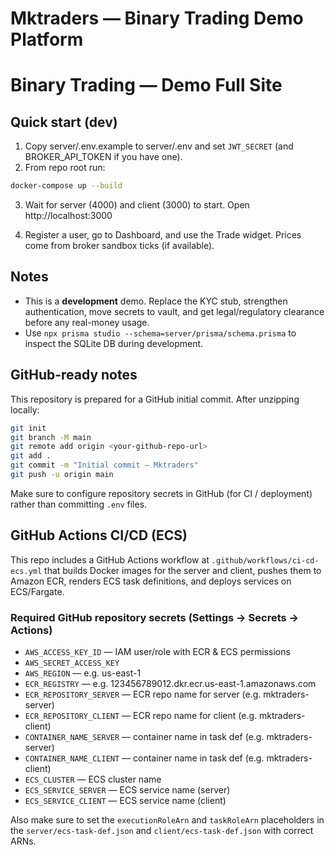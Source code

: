 # Mktraders — Binary Trading Demo Platform

# Binary Trading — Demo Full Site

## Quick start (dev)

1. Copy server/.env.example to server/.env and set `JWT_SECRET` (and BROKER_API_TOKEN if you have one).
2. From repo root run:

```bash
docker-compose up --build
```

3. Wait for server (4000) and client (3000) to start. Open http://localhost:3000

4. Register a user, go to Dashboard, and use the Trade widget. Prices come from broker sandbox ticks (if available).

## Notes
- This is a **development** demo. Replace the KYC stub, strengthen authentication, move secrets to vault, and get legal/regulatory clearance before any real-money usage.
- Use `npx prisma studio --schema=server/prisma/schema.prisma` to inspect the SQLite DB during development.


## GitHub-ready notes

This repository is prepared for a GitHub initial commit. After unzipping locally:

```bash
git init
git branch -M main
git remote add origin <your-github-repo-url>
git add .
git commit -m "Initial commit — Mktraders"
git push -u origin main
```

Make sure to configure repository secrets in GitHub (for CI / deployment) rather than committing `.env` files.


## GitHub Actions CI/CD (ECS)

This repo includes a GitHub Actions workflow at `.github/workflows/ci-cd-ecs.yml`
that builds Docker images for the server and client, pushes them to Amazon ECR,
renders ECS task definitions, and deploys services on ECS/Fargate.

### Required GitHub repository secrets (Settings → Secrets → Actions)
- `AWS_ACCESS_KEY_ID` — IAM user/role with ECR & ECS permissions
- `AWS_SECRET_ACCESS_KEY`
- `AWS_REGION` — e.g. us-east-1
- `ECR_REGISTRY` — e.g. 123456789012.dkr.ecr.us-east-1.amazonaws.com
- `ECR_REPOSITORY_SERVER` — ECR repo name for server (e.g. mktraders-server)
- `ECR_REPOSITORY_CLIENT` — ECR repo name for client (e.g. mktraders-client)
- `CONTAINER_NAME_SERVER` — container name in task def (e.g. mktraders-server)
- `CONTAINER_NAME_CLIENT` — container name in task def (e.g. mktraders-client)
- `ECS_CLUSTER` — ECS cluster name
- `ECS_SERVICE_SERVER` — ECS service name (server)
- `ECS_SERVICE_CLIENT` — ECS service name (client)

Also make sure to set the `executionRoleArn` and `taskRoleArn` placeholders in the
`server/ecs-task-def.json` and `client/ecs-task-def.json` with correct ARNs.
